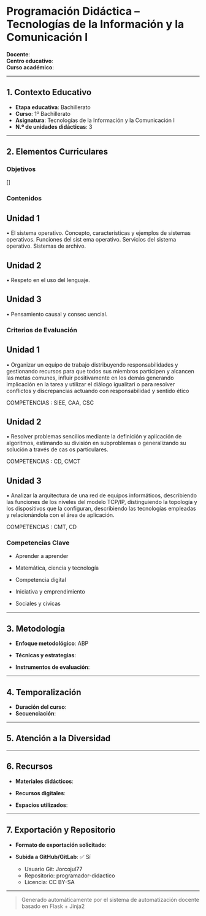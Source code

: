 # Programación Didáctica – Tecnologías de la Información y la Comunicación I

**Docente**:   
**Centro educativo**:   
**Curso académico**:   

---

## 1. Contexto Educativo

- **Etapa educativa**: Bachillerato
- **Curso**: 1º Bachillerato
- **Asignatura**: Tecnologías de la Información y la Comunicación I
- **N.º de unidades didácticas**: 3

---

## 2. Elementos Curriculares

### Objetivos
[]
### Contenidos

## Unidad 1
• El sistema operativo. Concepto, características y ejemplos de sistemas 
operativos. Funciones del sist ema operativo. Servicios del sistema operativo. 
Sistemas de archivo.

## Unidad 2
• Respeto en el uso del lenguaje.

## Unidad 3
• Pensamiento causal y consec uencial.


### Criterios de Evaluación

## Unidad 1
• Organizar un equipo de trabajo distribuyendo responsabilidades y gestionando 
recursos para que todos sus miembros participen y alcancen las metas 
comunes, influir positivamente en los demás generando implicación en la tarea 
y utilizar el diálogo igualitari o para resolver conflictos y discrepancias actuando 
con responsabilidad y  sentido ético  
 
COMPETENCIAS : SIEE, CAA, CSC

## Unidad 2
• Resolver problemas sencillos mediante la definición y aplicación de 
algoritmos, estimando su división en subproblemas o generalizando su 
solución a través de cas os particulares.  
 
COMPETENCIAS : CD, CMCT

## Unidad 3
• Analizar la arquitectura de una red de equipos informáticos, describiendo las 
funciones de los niveles del modelo TCP/IP, distinguiendo la topología y los 
dispositivos que la configuran, describiendo las tecnologías empleadas y 
relacionándola con el área de aplicación.  
 
COMPETENCIAS : CMT, CD


### Competencias Clave


- Aprender a aprender

- Matemática, ciencia y tecnología

- Competencia digital

- Iniciativa y emprendimiento

- Sociales y cívicas



---

## 3. Metodología

- **Enfoque metodológico**: ABP
- **Técnicas y estrategias**:  
  
- **Instrumentos de evaluación**: 

---

## 4. Temporalización

- **Duración del curso**: 
- **Secuenciación**:  
  

---

## 5. Atención a la Diversidad



---

## 6. Recursos

- **Materiales didácticos**:  
  
- **Recursos digitales**:  
  
- **Espacios utilizados**: 

---

## 7. Exportación y Repositorio

- **Formato de exportación solicitado**: 
- **Subida a GitHub/GitLab**: ✅ Sí

  - Usuario Git: Jorcojul77
  - Repositorio: programador-didactico
  - Licencia: CC BY-SA


---

> Generado automáticamente por el sistema de automatización docente basado en Flask + Jinja2